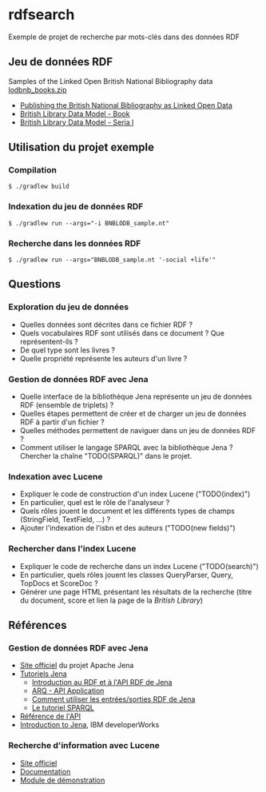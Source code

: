 # rdfsearch
Exemple de projet de recherche par mots-clés dans des données RDF

## Jeu de données RDF
Samples of the Linked Open British National Bibliography data
[lodbnb_books.zip](http://www.bl.uk/bibliographic/datasamples.html)

* [Publishing the British National Bibliography as Linked Open Data](https://www.bl.uk/bibliographic/pdfs/publishing_bnb_as_lod.pdf)
* [British Library Data Model - Book](https://www.bl.uk/bibliographic/pdfs/bldatamodelbook.pdf)
* [British Library Data Model - Seria l](https://www.bl.uk/bibliographic/pdfs/bldatamodelserial.pdf)

## Utilisation du projet exemple
### Compilation
```
$ ./gradlew build
```

### Indexation du jeu de données RDF
```
$ ./gradlew run --args="-i BNBLODB_sample.nt"
```

### Recherche dans les données RDF
```
$ ./gradlew run --args="BNBLODB_sample.nt '-social +life'"
```

## Questions
### Exploration du jeu de données
 * Quelles données sont décrites dans ce fichier RDF ?
 * Quels vocabulaires RDF sont utilisés dans ce document ? Que représentent-ils ?
 * De quel type sont les livres ?
 * Quelle propriété représente les auteurs d'un livre ?

### Gestion de données RDF avec Jena
 * Quelle interface de la bibliothèque Jena représente un jeu de données RDF (ensemble de triplets) ?
 * Quelles étapes permettent de créer et de charger un jeu de données RDF à partir d'un fichier ?
 * Quelles méthodes permettent de naviguer dans un jeu de données RDF ?
 * Comment utiliser le langage SPARQL avec la bibliothèque Jena ?
   Chercher la chaîne "TODO(SPARQL)" dans le projet.

### Indexation avec Lucene
 * Expliquer le code de construction d'un index Lucene ("TODO(index)")
  * En particulier, quel est le rôle de l'analyseur ?
  * Quels rôles jouent le document et les différents types de champs (StringField, TextField, ...) ?
 * Ajouter l'indexation de l'isbn et des auteurs ("TODO(new fields)")

### Rechercher dans l'index Lucene
 * Expliquer le code de recherche dans un index Lucene ("TODO(search)")
  * En particulier, quels rôles jouent les classes QueryParser, Query, TopDocs et ScoreDoc ?
 * Générer une page HTML présentant les résultats de la recherche (titre du document, score et lien la page de la *British Library*)

## Références
### Gestion de données RDF avec Jena
 * [Site officiel](http://jena.apache.org/) du projet Apache Jena
 * [Tutoriels Jena](http://jena.apache.org/tutorials/index.html)
   * [Introduction au RDF et à l'API RDF de Jena](https://web-semantique.developpez.com/tutoriels/jena/introduction-rdf/)
   * [ARQ - API Application](https://web-semantique.developpez.com/tutoriels/jena/arq/api-application/)
   * [Comment utiliser les entrées/sorties RDF de Jena](https://web-semantique.developpez.com/tutoriels/jena/io/)
   * [Le tutoriel SPARQL](https://web-semantique.developpez.com/tutoriels/jena/arq/introduction-sparql/)
 * [Référence de l'API](http://jena.apache.org/documentation/javadoc/jena/)
 * [Introduction to Jena](http://www.ibm.com/developerworks/library/j-jena/), IBM developerWorks

### Recherche d'information avec Lucene
 * [Site officiel](http://lucene.apache.org/core/)
 * [Documentation](http://lucene.apache.org/core/5_0_0/index.html)
 * [Module de démonstration](http://lucene.apache.org/core/5_0_0/demo/overview-summary.html#overview_description)


